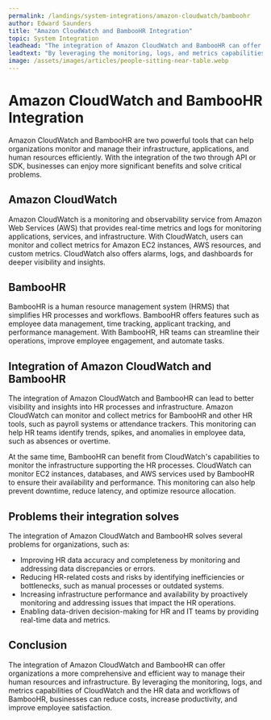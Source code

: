 ```yaml
---
permalink: /landings/system-integrations/amazon-cloudwatch/bamboohr
author: Edward Saunders
title: "Amazon CloudWatch and BambooHR Integration"
topic: System Integration
leadhead: "The integration of Amazon CloudWatch and BambooHR can offer organizations a more comprehensive and efficient way to manage their human resources and infrastructure"
leadtext: "By leveraging the monitoring, logs, and metrics capabilities of CloudWatch and the HR data and workflows of BambooHR, businesses can reduce costs, increase productivity, and improve employee satisfaction."
image: /assets/images/articles/people-sitting-near-table.webp
---
```

<div class="arttext">  <h1>Amazon CloudWatch and BambooHR Integration</h1>

  <p>Amazon CloudWatch and BambooHR are two powerful tools that can help organizations monitor and manage their infrastructure, applications, and human resources efficiently. With the integration of the two through API or SDK, businesses can enjoy more significant benefits and solve critical problems.</p>

  <h2>Amazon CloudWatch</h2>
  <p>Amazon CloudWatch is a monitoring and observability service from Amazon Web Services (AWS) that provides real-time metrics and logs for monitoring applications, services, and infrastructure. With CloudWatch, users can monitor and collect metrics for Amazon EC2 instances, AWS resources, and custom metrics. CloudWatch also offers alarms, logs, and dashboards for deeper visibility and insights.</p>
  
  <h2>BambooHR</h2>
  <p>BambooHR is a human resource management system (HRMS) that simplifies HR processes and workflows. BambooHR offers features such as employee data management, time tracking, applicant tracking, and performance management. With BambooHR, HR teams can streamline their operations, improve employee engagement, and automate tasks.</p>

  <h2>Integration of Amazon CloudWatch and BambooHR</h2>
  <p>The integration of Amazon CloudWatch and BambooHR can lead to better visibility and insights into HR processes and infrastructure. Amazon CloudWatch can monitor and collect metrics for BambooHR and other HR tools, such as payroll systems or attendance trackers. This monitoring can help HR teams identify trends, spikes, and anomalies in employee data, such as absences or overtime.</p>

  <p>At the same time, BambooHR can benefit from CloudWatch's capabilities to monitor the infrastructure supporting the HR processes. CloudWatch can monitor EC2 instances, databases, and AWS services used by BambooHR to ensure their availability and performance. This monitoring can also help prevent downtime, reduce latency, and optimize resource allocation.</p>

  <h2>Problems their integration solves</h2>
  <p>The integration of Amazon CloudWatch and BambooHR solves several problems for organizations, such as:</p>

  <ul>
    <li>Improving HR data accuracy and completeness by monitoring and addressing data discrepancies or errors.</li>
    <li>Reducing HR-related costs and risks by identifying inefficiencies or bottlenecks, such as manual processes or outdated systems.</li>
    <li>Increasing infrastructure performance and availability by proactively monitoring and addressing issues that impact the HR operations.</li>
    <li>Enabling data-driven decision-making for HR and IT teams by providing real-time data and metrics.</li>
  </ul>

  <h2>Conclusion</h2>
  <p>The integration of Amazon CloudWatch and BambooHR can offer organizations a more comprehensive and efficient way to manage their human resources and infrastructure. By leveraging the monitoring, logs, and metrics capabilities of CloudWatch and the HR data and workflows of BambooHR, businesses can reduce costs, increase productivity, and improve employee satisfaction.</p>

</div>